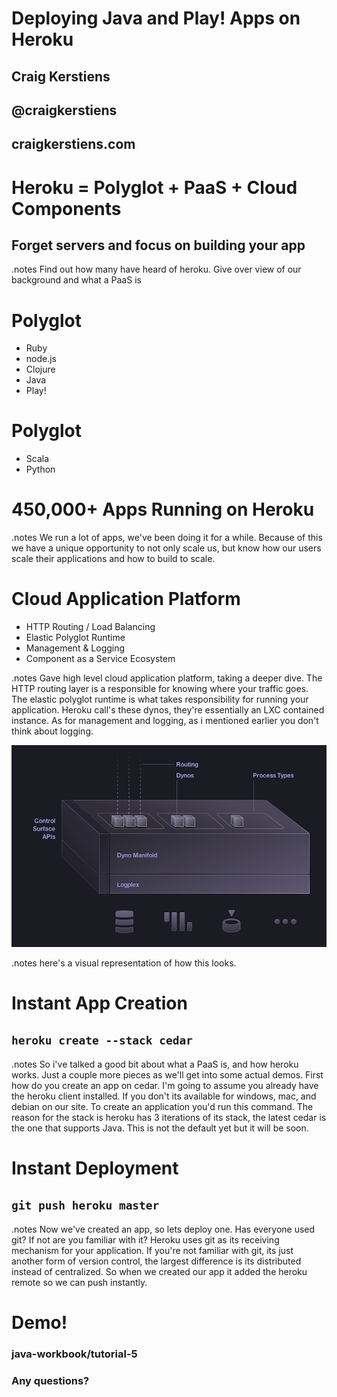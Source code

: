 <!SLIDE>
# Deploying Java and Play! Apps on Heroku

## Craig Kerstiens
## @craigkerstiens
## craigkerstiens.com

<!SLIDE>

# Heroku = Polyglot + PaaS + Cloud Components

## Forget servers and focus on building your app

.notes Find out how many have heard of heroku. Give over view of our background and what a PaaS is

<!SLIDE bullets>

# Polyglot

* Ruby
* node.js
* Clojure
* Java
* Play!

<!SLIDE bullets>

# Polyglot

* Scala
* Python

<!SLIDE>

# 450,000+ Apps Running on Heroku

.notes We run a lot of apps, we've been doing it for a while. Because of this we have a unique opportunity to not only scale us, but know how our users scale their applications and how to build to scale.
<!SLIDE incremental>

# Cloud Application Platform

* HTTP Routing / Load Balancing
* Elastic Polyglot Runtime
* Management & Logging
* Component as a Service Ecosystem

.notes Gave high level cloud application platform, taking a deeper dive. The HTTP routing layer is a responsible for knowing where your traffic goes. The elastic polyglot runtime is what takes responsibility for running your application. Heroku call's these dynos, they're essentially an LXC contained instance. As for management and logging, as i mentioned earlier you don't think about logging. 
<!SLIDE center>

![how-it-works](../images/how-it-works.png)

.notes here's a visual representation of how this looks.
<!SLIDE>

# Instant App Creation

## `heroku create --stack cedar`

.notes So i've talked a good bit about what a PaaS is, and how heroku works. Just a couple more pieces as we'll get into some actual demos. First how do you create an app on cedar. I'm going to assume you already have the heroku client installed. If you don't its available for windows, mac, and debian on our site. To create an application you'd run this command. The reason for the stack is heroku has 3 iterations of its stack, the latest cedar is the one that supports Java. This is not the default yet but it will be soon.
<!SLIDE>

# Instant Deployment

## `git push heroku master`

.notes Now we've created an app, so lets deploy one. Has everyone used git? If not are you familiar with it? Heroku uses git as its receiving mechanism for your application. If you're not familiar with git, its just another form of version control, the largest difference is its distributed instead of centralized. So when we created our app it added the heroku remote so we can push instantly.
<!SLIDE>

# Demo!

### java-workbook/tutorial-5

### Any questions?
